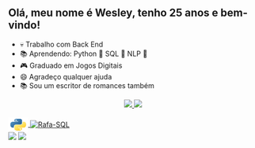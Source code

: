 ## Olá, meu nome é Wesley, tenho 25 anos e bem-vindo!

- 💀 Trabalho com Back End
-  📚 Aprendendo:
        Python 🐍
        SQL 🏦
        NLP 💬
- 🎮 Graduado em Jogos Digitais
- 😄 Agradeço qualquer ajuda
- 📚 Sou um escritor de romances também

<div align="center">
  <a href="https://github.com/MindCats">
  <img height="180em" src="https://github-readme-stats.vercel.app/api?username=MindCats&show_icons=true&theme=dark&include_all_commits=true&count_private=true"/>
  <img height="180em" src="https://github-readme-stats.vercel.app/api/top-langs/?username=MindCats&layout=compact&langs_count=7&theme=dracula"/>
</div> 
<div style="display: inline_block"><br>
  <img align="center" alt="Rafa-Python" height="30" width="40" src="https://raw.githubusercontent.com/devicons/devicon/master/icons/python/python-original.svg">
  <img align="center" alt="Rafa-SQL" height="30" width="40" src="https://cdn.jsdelivr.net/gh/devicons/devicon/icons/mysql/mysql-original.svg" />
</div>

<div>
<a href = "wesleyparanhos.wp@gmail.com"><img src="https://img.shields.io/badge/-Gmail-%23333?style=for-the-badge&logo=gmail&logoColor=white" target="_blank"></a>
 <a href="https://twitter.com/MindCatSs" target="_blank"><img src="https://img.shields.io/badge/Twitter-1DA1F2?style=for-the-badge&logo=twitter&logoColor=white" target="_blank"></a> 
</div>
